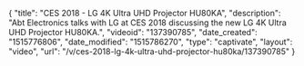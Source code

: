 {
    "title": "CES 2018 - LG 4K Ultra UHD Projector HU80KA",
    "description": "Abt Electronics talks with LG at CES 2018 discussing the new LG 4K Ultra UHD Projector HU80KA.",
    "videoid": "137390785",
    "date_created": "1515776806",
    "date_modified": "1515786270",
    "type": "captivate",
    "layout": "video",
    "url": "\/v\/ces-2018-lg-4k-ultra-uhd-projector-hu80ka\/137390785"
}